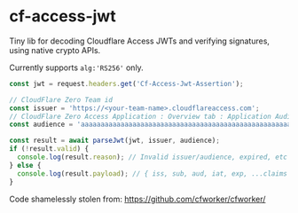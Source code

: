 # cf-access-jwt

Tiny lib for decoding Cloudflare Access JWTs and verifying signatures, using
native crypto APIs.

Currently supports `alg:'RS256'` only.

```js
const jwt = request.headers.get('Cf-Access-Jwt-Assertion');

// CloudFlare Zero Team id
const issuer = 'https://<your-team-name>.cloudflareaccess.com';
// CloudFlare Zero Access Application : Overview tab : Application Audience (AUD) Tag
const audience = 'aaaaaaaaaaaaaaaaaaaaaaaaaaaaaaaaaaaaaaaaaaaaaaaaaaaaaaaaaaaaaaaa';

const result = await parseJwt(jwt, issuer, audience);
if (!result.valid) {
  console.log(result.reason); // Invalid issuer/audience, expired, etc
} else {
  console.log(result.payload); // { iss, sub, aud, iat, exp, ...claims }
}
```

Code shamelessly stolen from: https://github.com/cfworker/cfworker/
